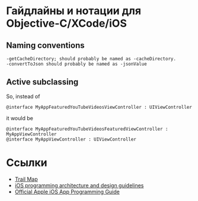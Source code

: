 Гайдлайны и нотации для Objective-C/XCode/iOS
=============================================

Naming conventions
------------------

```
-getCacheDirectory; should probably be named as -cacheDirectory.
-convertToJson should probably be named as -jsonValue
```

Active subclassing
------------------

So, instead of

```
@interface MyAppFeaturedYouTubeVideosViewController : UIViewController
```

it would be

```
@interface MyAppFeaturedYouTubeVideosFeaturedViewController : MyAppViewController
@interface MyAppViewController : UIViewController
```

Ссылки
======

* [Trail Map](https://learn.thoughtbot.com/ios)
* [iOS programming architecture and design
  guidelines](http://blog.mugunthkumar.com/articles/ios-programming-architecture-and-design-guidelines/?utm_source=feedburner&utm_medium=feed&utm_campaign=Feed%3A+MugunthKumar+%28Mugunth+Kumar%27s+Blog%29)
* [Official Apple iOS App Programming
  Guide](http://developer.apple.com/library/ios/#documentation/iphone/conceptual/iphoneosprogrammingguide/Introduction/Introduction.html#//apple_ref/doc/uid/TP40007072-CH1-SW1)
